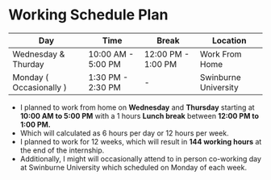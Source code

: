 # Working Schedule Plan

| Day                     | Time               | Break              | Location             |
| ----------------------- | ------------------ | ------------------ | -------------------- |
| Wednesday & Thurday     | 10:00 AM - 5:00 PM | 12:00 PM - 1:00 PM | Work From Home       |
| Monday ( Occasionally ) | 1:30 PM - 2:30 PM  | \-                 | Swinburne University |

- I planned to work from home on **Wednesday** and **Thursday** starting at **10:00 AM to 5:00 PM** with a 1 hours **Lunch break** between **12:00 PM to 1:00 PM.**
- Which will calculated as 6 hours per day or 12 hours per week.
- I planned to work for 12 weeks, which will result in **144 working hours** at the end of the internship.
- Additionally, I might will occasionally attend to in person co-working day at Swinburne University which scheduled on Monday of each week.
